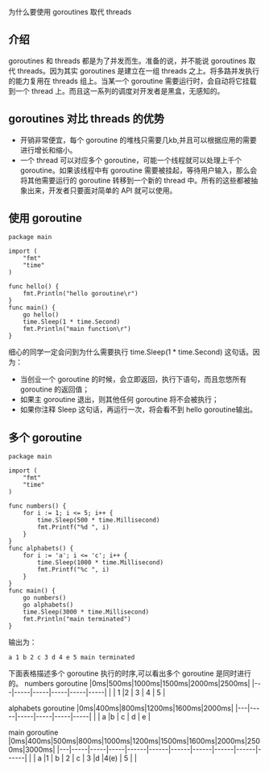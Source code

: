 为什么要使用 goroutines 取代 threads

## 介绍
goroutines 和 threads 都是为了并发而生。准备的说，并不能说 goroutines 取代 threads。因为其实 goroutines 是建立在一组 threads 之上。将多路并发执行的能力复用在 threads 组上。当某一个 goroutine 需要运行时，会自动将它挂载到一个 thread 上。而且这一系列的调度对开发者是黑盒，无感知的。


## goroutines 对比 threads 的优势
* 开销非常便宜，每个 goroutine 的堆栈只需要几kb,并且可以根据应用的需要进行增长和缩小。
* 一个 thread 可以对应多个 goroutine，可能一个线程就可以处理上千个 goroutine。如果该线程中有 goroutine 需要被挂起，等待用户输入，那么会将其他需要运行的 goroutine 转移到一个新的 thread 中。所有的这些都被抽象出来，开发者只要面对简单的 API 就可以使用。

## 使用 goroutine
```
package main

import (
	"fmt"
	"time"
)

func hello() {
	fmt.Println("hello goroutine\r")
}
func main() {
	go hello()
	time.Sleep(1 * time.Second)
	fmt.Println("main function\r")
}

```
细心的同学一定会问到为什么需要执行 	time.Sleep(1 * time.Second) 这句话。因为：
* 当创业一个 goroutine 的时候，会立即返回，执行下语句，而且忽悠所有 goroutine 的返回值；
* 如果主 goroutine 退出，则其他任何 goroutine 将不会被执行；
* 如果你注释 Sleep 这句话，再运行一次，将会看不到 hello goroutine输出。

## 多个 goroutine
```
package main

import (
	"fmt"
	"time"
)

func numbers() {
	for i := 1; i <= 5; i++ {
		time.Sleep(500 * time.Millisecond)
		fmt.Printf("%d ", i)
	}
}
func alphabets() {
	for i := 'a'; i <= 'c'; i++ {
		time.Sleep(1000 * time.Millisecond)
		fmt.Printf("%c ", i)
	}
}
func main() {
	go numbers()
	go alphabets()
	time.Sleep(3000 * time.Millisecond)
	fmt.Println("main terminated")
}
```
输出为：
```
a 1 b 2 c 3 d 4 e 5 main terminated
```
下面表格描述多个 goroutine 执行的时序,可以看出多个 goroutine 是同时进行的。
numbers goroutine
|0ms|500ms|1000ms|1500ms|2000ms|2500ms|
|---|-----|-----|-----|-----|-----|
|   | 1   |2    | 3   | 4   |   5 |

alphabets goroutine
|0ms|400ms|800ms|1200ms|1600ms|2000ms|
|---|-----|-----|-----|-----|-----|
|   | a   |b    | c   | d   |   e |

main goroutine
|0ms|400ms|500ms|800ms|1000ms|1200ms|1500ms|1600ms|2000ms|2500ms|3000ms|
|---|-----|-----|-----|------|------|------|------|------|------|------|
|   | a   |1    | b   | 2    |  c   | 3    |d     |4(e)  |  5   |      |



